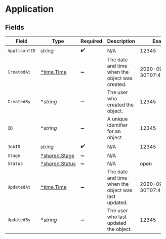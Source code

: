 # Application


## Fields

| Field                                                  | Type                                                   | Required                                               | Description                                            | Example                                                |
| ------------------------------------------------------ | ------------------------------------------------------ | ------------------------------------------------------ | ------------------------------------------------------ | ------------------------------------------------------ |
| `ApplicantID`                                          | *string*                                               | :heavy_check_mark:                                     | N/A                                                    | 12345                                                  |
| `CreatedAt`                                            | [*time.Time](https://pkg.go.dev/time#Time)             | :heavy_minus_sign:                                     | The date and time when the object was created.         | 2020-09-30T07:43:32.000Z                               |
| `CreatedBy`                                            | **string*                                              | :heavy_minus_sign:                                     | The user who created the object.                       | 12345                                                  |
| `ID`                                                   | **string*                                              | :heavy_minus_sign:                                     | A unique identifier for an object.                     | 12345                                                  |
| `JobID`                                                | *string*                                               | :heavy_check_mark:                                     | N/A                                                    | 12345                                                  |
| `Stage`                                                | [*shared.Stage](../../../pkg/models/shared/stage.md)   | :heavy_minus_sign:                                     | N/A                                                    |                                                        |
| `Status`                                               | [*shared.Status](../../../pkg/models/shared/status.md) | :heavy_minus_sign:                                     | N/A                                                    | open                                                   |
| `UpdatedAt`                                            | [*time.Time](https://pkg.go.dev/time#Time)             | :heavy_minus_sign:                                     | The date and time when the object was last updated.    | 2020-09-30T07:43:32.000Z                               |
| `UpdatedBy`                                            | **string*                                              | :heavy_minus_sign:                                     | The user who last updated the object.                  | 12345                                                  |